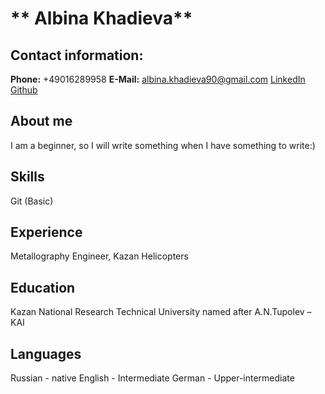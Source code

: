 # ** Albina Khadieva**
## **Contact information:**
**Phone:** +49016289958
**E-Mail:** albina.khadieva90@gmail.com
[LinkedIn](https://www.linkedin.com/in/albina-khadieva-906940203/)
[Github](https://github.com/albina990)

## **About me**
I am a beginner, so I will write something when I have something to write:)
## **Skills**
Git (Basic)
## **Experience**
Metallography Engineer, Kazan Helicopters
## **Education**
Kazan National Research Technical University named after A.N.Tupolev – KAI
## **Languages**
Russian - native
English - Intermediate
German - Upper-intermediate

